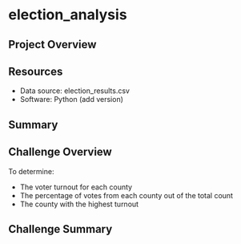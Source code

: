 # election_analysis

## Project Overview 

## Resources 
- Data source: election_results.csv
- Software: Python (add version) 

## Summary 

## Challenge Overview 
To determine: 
- The voter turnout for each county 
- The percentage of votes from each county out of the total count 
- The county with the highest turnout 

## Challenge Summary 
